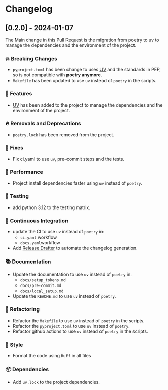 # Changelog

## [0.2.0] - 2024-01-07

The Main change in this Pull Request is the migration from poetry to uv to manage the dependencies and the environment of the project.

### 💥 Breaking Changes

- `pyproject.toml` has been change to uses [UV](https://docs.astral.sh/uv/) and the standards in PEP, so is not compatible with **poetry anymore**.
- `Makefile` has been updated to use `uv` instead of `poetry` in the scripts.

### 🚀 Features

- [UV](https://docs.astral.sh/uv/) has been added to the project to manage the dependencies and the environment of the project.

### 🔥 Removals and Deprecations

- `poetry.lock` has been removed from the project.

### 🐞 Fixes

- Fix ci.yaml to use `uv`, pre-commit steps and the tests.

### 🐎 Performance

- Project install dependencies faster using `uv` instead of `poetry`.

### 🚨 Testing

- add python 3.12 to the testing matrix.

### 👷 Continuous Integration

- update the CI to use `uv` instead of `poetry` in:
    - `ci.yaml` workflow
    - `docs.yaml`workflow
- Add [Release Drafter](https://github.com/release-drafter/release-drafter) to automate the changelog generation.

### 📚 Documentation

- Update the documentation to use `uv` instead of `poetry` in:
    - `docs/setup_tokens.md`
    - `docs/pre-commit.md`
    - `docs/local_setup.md`
- Update the `README.md` to use `uv` instead of `poetry`.

### 🔨 Refactoring

- Refactor the `Makefile` to use `uv` instead of `poetry` in the scripts.
- Refactor the `pyproject.toml` to use `uv` instead of `poetry`.
- Refactor github actions to use `uv` instead of `poetry` in the scripts.

### 💄 Style

- Format the code using `Ruff` in all files

### 📦 Dependencies

- Add `uv.lock` to the project dependencies.
